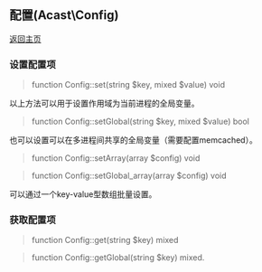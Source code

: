 ## 配置(Acast\\Config)

[返回主页](../Readme.md)

### 设置配置项

> function Config::set(string $key, mixed $value) void

以上方法可以用于设置作用域为当前进程的全局变量。

> function Config::setGlobal(string $key, mixed $value) bool

也可以设置可以在多进程间共享的全局变量（需要配置memcached）。

> function Config::setArray(array $config) void

> function Config::setGlobal_array(array $config) void

可以通过一个key-value型数组批量设置。

### 获取配置项

> function Config::get(string $key) mixed

> function Config::getGlobal(string $key) mixed.